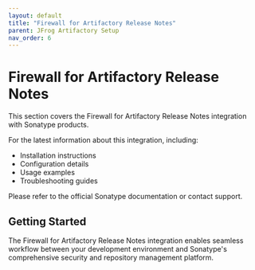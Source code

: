 ```yaml
---
layout: default
title: "Firewall for Artifactory Release Notes"
parent: JFrog Artifactory Setup
nav_order: 6
---
```


# Firewall for Artifactory Release Notes

This section covers the Firewall for Artifactory Release Notes integration with Sonatype products.

For the latest information about this integration, including:

- Installation instructions
- Configuration details  
- Usage examples
- Troubleshooting guides

Please refer to the official Sonatype documentation or contact support.

## Getting Started

The Firewall for Artifactory Release Notes integration enables seamless workflow between your development environment and Sonatype's comprehensive security and repository management platform.
